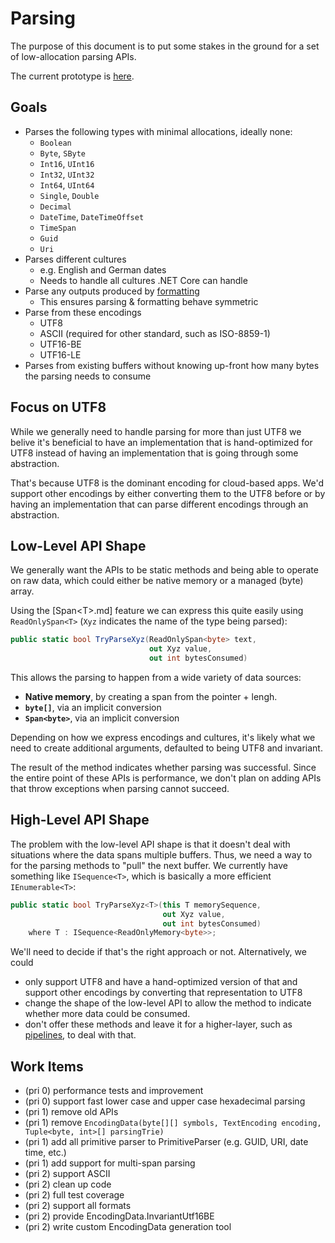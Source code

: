 # Parsing

The purpose of this document is to put some stakes in the ground for a set of
low-allocation parsing APIs.

The current prototype is [here](https://github.com/dotnet/corefxlab/tree/master/src/System.Text.Primitives/System/Text/Parsing).

## Goals

* Parses the following types with minimal allocations, ideally none:
    - `Boolean`
    - `Byte`, `SByte`
    - `Int16`, `UInt16`
    - `Int32`, `UInt32`
    - `Int64`, `UInt64`
    - `Single`, `Double`
    - `Decimal`
    - `DateTime`, `DateTimeOffset`
    - `TimeSpan`
    - `Guid`
    - `Uri`
* Parses different cultures
    - e.g. English and German dates
    - Needs to handle all cultures .NET Core can handle
* Parse any outputs produced by [formatting](formatting.md)
    - This ensures parsing & formatting behave symmetric
* Parse from these encodings
    - UTF8
    - ASCII (required for other standard, such as ISO-8859-1)
    - UTF16-BE
    - UTF16-LE
* Parses from existing buffers without knowing up-front how many bytes the
  parsing needs to consume

## Focus on UTF8

While we generally need to handle parsing for more than just UTF8 we belive it's
beneficial to have an implementation that is hand-optimized for UTF8 instead of
having an implementation that is going through some abstraction.

That's because UTF8 is the dominant encoding for cloud-based apps. We'd support
other encodings by either converting them to the UTF8 before or by having an
implementation that can parse different encodings through an abstraction.

## Low-Level API Shape

We generally want the APIs to be static methods and being able to operate on
raw data, which could either be native memory or a managed (byte) array.

Using the [Span\<T>.md] feature we can express this quite easily using
`ReadOnlySpan<T>` (`Xyz` indicates the name of the type being parsed):

```C#
public static bool TryParseXyz(ReadOnlySpan<byte> text,
                               out Xyz value,
                               out int bytesConsumed)
```

This allows the parsing to happen from a wide variety of data sources:

* **Native memory**, by creating a span from the pointer + lengh.
* **`byte[]`**, via an implicit conversion
* **`Span<byte>`**, via an implicit conversion

Depending on how we express encodings and cultures, it's likely what we need to
create additional arguments, defaulted to being UTF8 and invariant.

The result of the method indicates whether parsing was successful. Since the
entire point of these APIs is performance, we don't plan on adding APIs that
throw exceptions when parsing cannot succeed.

## High-Level API Shape

The problem with the low-level API shape is that it doesn't deal with situations
where the data spans multiple buffers. Thus, we need a way to for the parsing
methods to "pull" the next buffer. We currently have something like
`ISequence<T>`, which is basically a more efficient `IEnumerable<T>`:

```C#
public static bool TryParseXyz<T>(this T memorySequence,
                                  out Xyz value,
                                  out int bytesConsumed)
    where T : ISequence<ReadOnlyMemory<byte>>;
```

We'll need to decide if that's the right approach or not. Alternatively, we
could

* only support UTF8 and have a hand-optimized version of that and support other
  encodings by converting that representation to UTF8
* change the shape of the low-level API to allow the method to indicate whether
  more data could be consumed.
* don't offer these methods and leave it for a higher-layer, such as
  [pipelines](pipelines.md), to deal with that.

## Work Items

* (pri 0) performance tests and improvement
* (pri 0) support fast lower case and upper case hexadecimal parsing
* (pri 1) remove old APIs
* (pri 1) remove `EncodingData(byte[][] symbols, TextEncoding encoding, Tuple<byte, int>[] parsingTrie)`
* (pri 1) add all primitive parser to PrimitiveParser (e.g. GUID, URI, date time, etc.)
* (pri 1) add support for multi-span parsing
* (pri 2) support ASCII
* (pri 2) clean up code
* (pri 2) full test coverage
* (pri 2) support all formats
* (pri 2) provide EncodingData.InvariantUtf16BE
* (pri 2) write custom EncodingData generation tool

